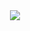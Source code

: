 <div align="center">    
  <a href="https://provin.notion.site/Public-3e7ac9b6a98b4cc1988d2f80a598ef1a"><img src="https://user-images.githubusercontent.com/106896235/212647143-327effd4-f5ba-4568-b492-515714b418db.JPG"></a>
</div>
